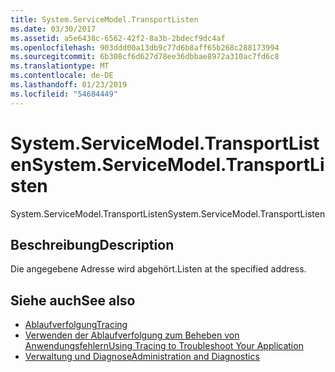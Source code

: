 ```yaml
---
title: System.ServiceModel.TransportListen
ms.date: 03/30/2017
ms.assetid: a5e6438c-6562-42f2-8a3b-2bdecf9dc4af
ms.openlocfilehash: 903ddd00a13db9c77d6b8aff65b268c288173994
ms.sourcegitcommit: 6b308cf6d627d78ee36dbbae8972a310ac7fd6c8
ms.translationtype: MT
ms.contentlocale: de-DE
ms.lasthandoff: 01/23/2019
ms.locfileid: "54684449"
---
```

# <a name="systemservicemodeltransportlisten"></a><span data-ttu-id="413ba-102">System.ServiceModel.TransportListen</span><span class="sxs-lookup"><span data-stu-id="413ba-102">System.ServiceModel.TransportListen</span></span>
<span data-ttu-id="413ba-103">System.ServiceModel.TransportListen</span><span class="sxs-lookup"><span data-stu-id="413ba-103">System.ServiceModel.TransportListen</span></span>  
  
## <a name="description"></a><span data-ttu-id="413ba-104">Beschreibung</span><span class="sxs-lookup"><span data-stu-id="413ba-104">Description</span></span>  
 <span data-ttu-id="413ba-105">Die angegebene Adresse wird abgehört.</span><span class="sxs-lookup"><span data-stu-id="413ba-105">Listen at the specified address.</span></span>  
  
## <a name="see-also"></a><span data-ttu-id="413ba-106">Siehe auch</span><span class="sxs-lookup"><span data-stu-id="413ba-106">See also</span></span>
- [<span data-ttu-id="413ba-107">Ablaufverfolgung</span><span class="sxs-lookup"><span data-stu-id="413ba-107">Tracing</span></span>](../../../../../docs/framework/wcf/diagnostics/tracing/index.md)
- [<span data-ttu-id="413ba-108">Verwenden der Ablaufverfolgung zum Beheben von Anwendungsfehlern</span><span class="sxs-lookup"><span data-stu-id="413ba-108">Using Tracing to Troubleshoot Your Application</span></span>](../../../../../docs/framework/wcf/diagnostics/tracing/using-tracing-to-troubleshoot-your-application.md)
- [<span data-ttu-id="413ba-109">Verwaltung und Diagnose</span><span class="sxs-lookup"><span data-stu-id="413ba-109">Administration and Diagnostics</span></span>](../../../../../docs/framework/wcf/diagnostics/index.md)
